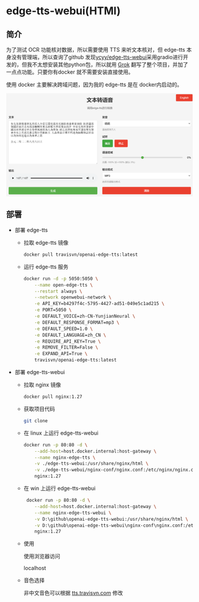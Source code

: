 # edge-tts-webui(HTMl)
## 简介
为了测试 OCR 功能核对数据，所以需要使用 TTS 来听文本核对，但 edge-tts 本身没有管理端，所以查询了github 发现[ycyy/edge-tts-webui](https://github.com/ycyy/edge-tts-webui)采用gradio进行开发的，但我不太想安装其他python包，所以就用 [Grok](https://grok.com/) 翻写了整个项目，并加了一点点功能。只要你有docker 就不需要安装直接使用。

使用 docker 主要解决跨域问题，因为我的 edge-tts 是在 docker内启动的。

![](./pic/edge-tts-webui.png)

## 部署
- 部署 edge-tts
    - 拉取 edge-tts 镜像 

        ```bash
        docker pull travisvn/openai-edge-tts:latest
        ```
    - 运行 edge-tts 服务 

        ```bash
        docker run -d -p 5050:5050 \
            --name open-edge-tts \
            --restart always \
            --network openwebui-network \
            -e API_KEY=b4297f4c-5795-4427-ad51-049e5c1ad215 \
            -e PORT=5050 \
            -e DEFAULT_VOICE=zh-CN-YunjianNeural \
            -e DEFAULT_RESPONSE_FORMAT=mp3 \
            -e DEFAULT_SPEED=1.0 \
            -e DEFAULT_LANGUAGE=zh_CN \
            -e REQUIRE_API_KEY=True \
            -e REMOVE_FILTER=False \
            -e EXPAND_API=True \
            travisvn/openai-edge-tts:latest
        ```
- 部署 edge-tts-webui
    - 拉取 nginx 镜像
        
        ```bash
        docker pull nginx:1.27
        ```
    - 获取项目代码

        ```bash
        git clone 
        ```        
    - 在 linux 上运行 edge-tts-webui 

        ```bash
        docker run -p 80:80 -d \
            --add-host=host.docker.internal:host-gateway \
            --name nginx-edge-tts \
            -v ./edge-tts-webui:/usr/share/nginx/html \
            -v ./edge-tts-webui/nginx-conf/nginx.conf:/etc/nginx/nginx.conf  \
            nginx:1.27
        ```
    - 在 win 上运行 edge-tts-webui

        ```bash
         docker run -p 80:80 -d \
            --add-host=host.docker.internal:host-gateway \
            --name nginx-edge-tts-webui \
            -v D:\github\openai-edge-tts-webui:/usr/share/nginx/html \
            -v D:\github\openai-edge-tts-webui\nginx-conf\nginx.conf:/etc/nginx/nginx.conf  \
            nginx:1.27
        ```    
    - 使用

        使用浏览器访问

        localhost
    - 音色选择

        非中文音色可以根据 [tts.travisvn.com](tts.travisvn.com) 修改  